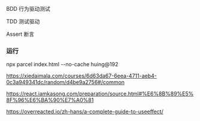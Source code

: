BDD 行为驱动测试

TDD 测试驱动

Assert 断言

### 运行
npx parcel index.html --no-cache                                                                                                 huing@192

https://xiedaimala.com/courses/6d63da67-6eea-4711-aeb4-0c3a949341dc/random/d4be9a2756#/common

https://react.iamkasong.com/preparation/source.html#%E6%8B%89%E5%8F%96%E6%BA%90%E7%A0%81

https://overreacted.io/zh-hans/a-complete-guide-to-useeffect/
